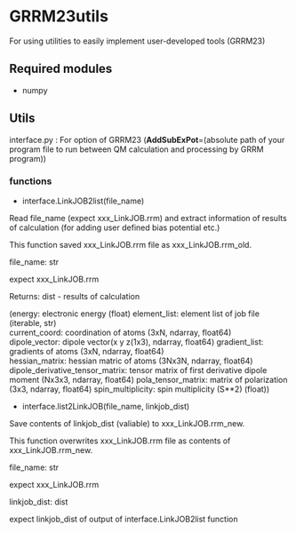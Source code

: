 # GRRM23utils
For using utilities to easily implement user-developed tools (GRRM23)

## Required modules
- numpy

## Utils
interface.py : For option of GRRM23 (**AddSubExPot**=(absolute path of your program file to run between QM calculation and processing by GRRM program)) 
 

### functions
- interface.LinkJOB2list(file_name)

Read file_name (expect xxx_LinkJOB.rrm) and extract information of results of calculation (for adding user defined bias potential etc.)

This function saved xxx_LinkJOB.rrm file as xxx_LinkJOB.rrm_old.

file_name: str

expect xxx_LinkJOB.rrm

Returns: dist - results of calculation 

(energy: electronic energy (float) 
 element_list: element list of job file (iterable, str)  
 current_coord:  coordination of atoms (3xN, ndarray, float64)  
 dipole_vector: dipole vector(x y z(1x3), ndarray, float64) 
 gradient_list: gradients of atoms (3xN, ndarray, float64)  
 hessian_matrix: hessian matric of atoms (3Nx3N, ndarray, float64)
 dipole_derivative_tensor_matrix: tensor matrix of first derivative dipole moment (Nx3x3, ndarray, float64)
 pola_tensor_matrix: matrix of polarization (3x3, ndarray, float64)
 spin_multiplicity: spin multiplicity (S**2) (float)) 

- interface.list2LinkJOB(file_name, linkjob_dist)

Save contents of linkjob_dist (valiable) to xxx_LinkJOB.rrm_new.

This function overwrites xxx_LinkJOB.rrm file as contents of xxx_LinkJOB.rrm_new.

file_name: str

  expect xxx_LinkJOB.rrm

linkjob_dist: dist

  expect linkjob_dist of output of interface.LinkJOB2list function



  

